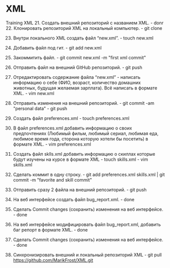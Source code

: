 # XML
Training XML
 21. Создать внешний репозиторий c названием XML.
	- donr 
 22. Клонировать репозиторий XML на локальный компьютер.
 	- git clone

 23. Внутри локального XML создать файл “new.xml”.
 	- touch new.xml

 24. Добавить файл под гит.
 	- git add new.xml

 25. Закоммитить файл.
 	- git commit new.xml -m "first xml commit"

 26. Отправить файл на внешний GitHub репозиторий.
 	- git push

 27. Отредактировать содержание файла “new.xml” - написать информацию о себе (ФИО, возраст, количество домашних животных, будущая желаемая зарплата). Всё написать в формате XML.
 	- vim new.xml

 28. Отправить изменения на внешний репозиторий.
 	- git commit -am "personal data"
	- git push

 29. Создать файл preferences.xml
 	- touch preferences.xml

 30. В файл preferences.xml добавить информацию о своих предпочтениях (Любимый фильм, любимый сериал, любимая еда, любимое время года, сторона которую хотели бы посетить) в формате XML.
 	- vim preferences.xml

 31. Создать файл sklls.xml добавить информацию о скиллах которые будут изучены на курсе в формате XML
 	- touch skills.xml
	- vim skills.xml

 32. Сделать коммит в одну строку.
 	- git add preferences.xml skills.xml | git commit -m "favorite and skill commit"

 33. Отправить сразу 2 файла на внешний репозиторий.
 	- git push

 34. На веб интерфейсе создать файл bug_report.xml.
 	- done

 35. Сделать Commit changes (сохранить) изменения на веб интерфейсе.
 	- done

 36. На веб интерфейсе модифицировать файл bug_report.xml, добавить баг репорт в формате XML.
 	- done

 37. Сделать Commit changes (сохранить) изменения на веб интерфейсе.
 	- done

 38. Синхронизировать внешний и локальный репозиторий XML
	- git pull https://github.com/MarikFrost/XML.git
